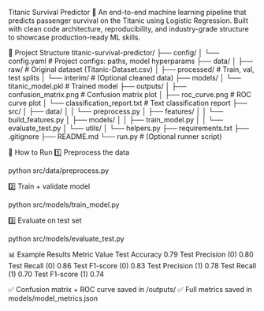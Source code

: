 Titanic Survival Predictor 🚢
An end-to-end machine learning pipeline that predicts passenger survival on the Titanic using Logistic Regression.
Built with clean code architecture, reproducibility, and industry-grade structure to showcase production-ready ML skills.

📂 Project Structure
titanic-survival-predictor/
├── config/
│   └── config.yaml               # Project configs: paths, model hyperparams
├── data/
│   ├── raw/                      # Original dataset (Titanic-Dataset.csv)
│   ├── processed/                # Train, val, test splits
│   └── interim/                  # (Optional cleaned data)
├── models/
│   └── titanic_model.pkl         # Trained model
├── outputs/
│   ├── confusion_matrix.png      # Confusion matrix plot
│   ├── roc_curve.png             # ROC curve plot
│   └── classification_report.txt # Text classification report
├── src/
│   ├── data/
│   │   └── preprocess.py
│   ├── features/
│   │   └── build_features.py
│   ├── models/
│   │   ├── train_model.py
│   │   └── evaluate_test.py
│   └── utils/
│       └── helpers.py
├── requirements.txt
├── .gitignore
├── README.md
└── run.py                        # (Optional runner script)

🚀 How to Run
1️⃣ Preprocess the data

python src/data/preprocess.py

2️⃣ Train + validate model

python src/models/train_model.py

3️⃣ Evaluate on test set

python src/models/evaluate_test.py

📊 Example Results
Metric	Value
Test Accuracy	0.79
Test Precision (0)	0.80
Test Recall (0)	0.86
Test F1-score (0)	0.83
Test Precision (1)	0.78
Test Recall (1)	0.70
Test F1-score (1)	0.74

✅ Confusion matrix + ROC curve saved in /outputs/
✅ Full metrics saved in models/model_metrics.json



